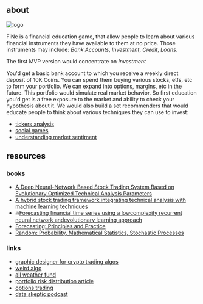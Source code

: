## about

![logo](https://i.imgur.com/yJQkQKp.jpg "Indeed it is")

FiNe is a financial education game, that allow people to learn about various financial instruments they have available to them at no price. Those instruments may include: *Bank Accounts*, *Investment*, *Credit*, *Loans*.

The first MVP version would concentrate on *Investment*

You'd get a basic bank account to which you receive a weekly direct deposit of 10K Coins.
You can spend them buying various stocks, etfs, etc to form your portfolio. We can expand into options, margins, etc in the future.
This portfolio would simulate real market behavior. So first education you'd get is a free exposure to the market and ability to check your hypothesis about it.
We would also build a set recommenders that would educate people to think about various techniques they can use to invest:

- [tickers analysis](https://github.com/romanof/fine/blob/master/bin/analyse.py)
- [social games](https://github.com/romanof/fine/blob/master/bets.md)
- [understanding market sentiment](https://github.com/romanof/fine/blob/master/sentiment.md)

## resources

### books

- [A Deep Neural-Network Based Stock Trading System Based on Evolutionary Optimized Technical Analysis Parameters](https://reader.elsevier.com/reader/sd/pii/S1877050917318252?token=2F1D2BCB48BC93FDDF5A0420786430DC861D473757ECCBE4A7A9D51B4D32B480F02B2F012C0EB77F90097E09ACE67C81)
- [A hybrid stock trading framework integrating technical analysis with machine learning techniques](https://reader.elsevier.com/reader/sd/pii/S2405918815300179?token=B7451098336A73B508C76AF6888D156E687833B4077038DB7F3E6F9643AD8855C6B098233220904A4D3CC5CC1336AAEC)
- 🔥[Forecasting financial time series using a lowcomplexity recurrent neural network andevolutionary learning approach](https://reader.elsevier.com/reader/sd/pii/S1319157815000944?token=F38D985CB260B0D4BB66F5D3466A0784C79BFB291005935F090DD8E3A7D37EF54E455704DDC1AF7E62AA681EBFF060B4)
- [Forecasting: Principles and Practice](https://otexts.com/fpp2/)
- [Random: Probability, Mathematical Statistics, Stochastic Processes](https://www.randomservices.org/random/index.html)

### links

- [graphic designer for crypto trading algos](https://mudrex.com)
- [weird algo](https://www.reddit.com/r/stocks/comments/b23jpd/im_an_astrophysicist_and_i_perform_my_own_simple/)
- [all weather fund](https://www.iwillteachyoutoberich.com/blog/all-weather-portfolio/)
- [portfolio risk distribution article](https://macro-ops.com/ray-dalio-portfolio-allocation-strategy-holy-grail/)
- [options trading](http://www.theoptionsguide.com/)
- [data skeptic podcast](https://podcasts.apple.com/us/podcast/data-skeptic/id890348705)
